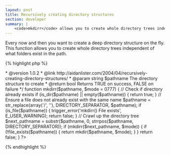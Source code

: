 ```yaml
---
layout: post
title: Recursively creating directory structures
section: developer
summary: |
    <code>mkdirr</code> allows you to create whole directory trees independent of what folders exist in the path.
---
```

Every now and then you want to create a deep directory structure on the fly. This function allows you to create whole directory trees independent of what folders exist in the path.

{% highlight php %}
<?php
/**
 * Create a directory structure recursively
 *
 * @author      Aidan Lister <aidan@php.net>
 * @version     1.0.2
 * @link        http://aidanlister.com/2004/04/recursively-creating-directory-structures/
 * @param       string   $pathname    The directory structure to create
 * @return      bool     Returns TRUE on success, FALSE on failure
 */
function mkdirr($pathname, $mode = 0777)
{
    // Check if directory already exists
    if (is_dir($pathname) || empty($pathname)) {
        return true;
    }
 
    // Ensure a file does not already exist with the same name
    $pathname = str_replace(array('/', ''), DIRECTORY_SEPARATOR, $pathname);
    if (is_file($pathname)) {
        trigger_error('mkdirr() File exists', E_USER_WARNING);
        return false;
    }
 
    // Crawl up the directory tree
    $next_pathname = substr($pathname, 0, strrpos($pathname, DIRECTORY_SEPARATOR));
    if (mkdirr($next_pathname, $mode)) {
        if (!file_exists($pathname)) {
            return mkdir($pathname, $mode);
        }
    }
 
    return false;
}
?>
{% endhighlight %}